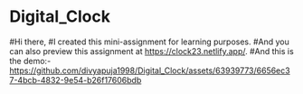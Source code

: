 # Digital_Clock
#Hi there,
#I created this mini-assignment for learning purposes.
#And you can also preview this assignment at https://clock23.netlify.app/. 
#And this is the demo:- https://github.com/divyapuja1998/Digital_Clock/assets/63939773/6656ec37-4bcb-4832-9e54-b26f17606bdb
